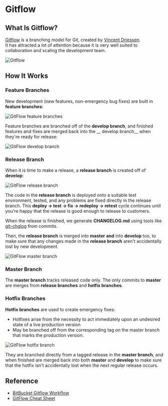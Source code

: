 # Gitflow

## What Is Gitflow?

[Gitflow](http://nvie.com/posts/a-successful-git-branching-model/) is a branching model for Git, created
by [Vincent Driessen](https://nvie.com/about/).  
It has attracted a lot of attention because it is very well suited to collaboration and scaling the development team.

![Gitflow](../images/gitflow-overview.webp)

## How It Works

### Feature Branches

New development (new features, non-emergency bug fixes) are built in __feature branches__:

![GitFlow feature branches](../images/GitFlowFeatureBranches.png)

Feature branches are branched off of the __develop branch__, and finished features and fixes are merged back into the __
develop branch__ when they're ready for release:

![GitFlow develop branch](../images/GitFlowDevelopBranch.png)

### Release Branch

When it is time to make a release, a __release branch__ is created off of __develop__:

![GitFlow release branch](../images/GitFlowReleaseBranch.png)

The code in the __release branch__ is deployed onto a suitable test environment, tested, and any problems are fixed
directly in the release branch. This __deploy -> test -> fix -> redeploy -> retest__ cycle continues until you're happy
that the release is good enough to release to customers.

When the release is finished, we generate __CHANGELOG.md__  using tools
like [git-chglog](https://github.com/git-chglog/git-chglog) from commits.

Then, the __release branch__ is merged into __master__ **and** into __develop__ too, to make sure that any changes made
in the __release branch__ aren't accidentally lost by new development.

![GitFlow master branch](../images/GitFlowMasterBranch.png)

### Master Branch

The __master branch__ tracks released code only. The only commits to __master__ are merges from __release branches__
and __hotfix branches__.

### Hotfix Branches

__Hotfix branches__ are used to create emergency fixes:

- Hotfixes arise from the necessity to act immediately upon an undesired state of a live production version
- May be branched off from the corresponding tag on the master branch that marks the production version.

![GitFlow hotfix branch](../images/GitFlowHotfixBranch.png)

They are branched directly from a tagged release in the __master branch__, and when finished are merged back into
both __master__ and __develop__ to make sure that the hotfix isn't accidentally lost when the next regular release
occurs.

## Reference

- [BitBucket Gitflow Workflow](https://www.atlassian.com/git/tutorials/comparing-workflows/gitflow-workflow)
- [GitFlow Cheat Sheet](http://danielkummer.github.io/git-flow-cheatsheet/)
